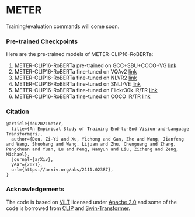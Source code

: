 # METER

Training/evaluation commands will come soon.

### Pre-trained Checkpoints

Here are the pre-trained models of METER-CLIP16-RoBERTa:
1. METER-CLIP16-RoBERTa pre-trained on GCC+SBU+COCO+VG [link](https://github.com/zdou0830/METER/releases/download/checkpoint/meter_clip16_288_roberta_pretrain.ckpt)
2. METER-CLIP16-RoBERTa fine-tuned on VQAv2 [link](https://github.com/zdou0830/METER/releases/download/checkpoint/meter_clip16_288_roberta_vqa.ckpt)
3. METER-CLIP16-RoBERTa fine-tuned on NLVR2 [link](https://github.com/zdou0830/METER/releases/download/checkpoint/meter_clip16_288_roberta_nlvr2.ckpt)
4. METER-CLIP16-RoBERTa fine-tuned on SNLI-VE [link](https://github.com/zdou0830/METER/releases/download/checkpoint/meter_clip16_288_roberta_snli.ckpt)
5. METER-CLIP16-RoBERTa fine-tuned on Flickr30k IR/TR [link](https://github.com/zdou0830/METER/releases/download/checkpoint/meter_clip16_288_roberta_flickr.ckpt)
6. METER-CLIP16-RoBERTa fine-tuned on COCO IR/TR [link](https://github.com/zdou0830/METER/releases/download/checkpoint/meter_clip16_288_roberta_coco.ckpt)


### Citation

```
@article{dou2021meter,
  title={An Empirical Study of Training End-to-End Vision-and-Language Transformers},
  author={Dou, Zi-Yi and Xu, Yichong and Gan, Zhe and Wang, Jianfeng and Wang, Shuohang and Wang, Lijuan and Zhu, Chenguang and Zhang, Pengchuan and Yuan, Lu and Peng, Nanyun and Liu, Zicheng and Zeng, Michael},
  journal={arXiv},
  year={2021},
  url={https://arxiv.org/abs/2111.02387},
}
```

### Acknowledgements

The code is based on [ViLT](https://github.com/dandelin/ViLT) licensed under [Apache 2.0](https://github.com/dandelin/ViLT/blob/master/LICENSE) and some of the code is borrowed from [CLIP](https://github.com/openai/CLIP) and [Swin-Transformer](https://github.com/microsoft/Swin-Transformer).
